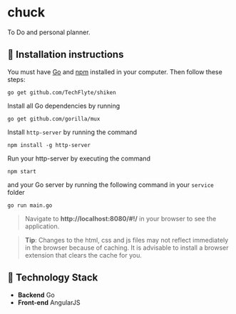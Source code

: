 # chuck
To Do and personal planner.

## :minidisc: Installation instructions
You must have [Go](https://golang.org/) and [npm](https://www.npmjs.com/) installed in your computer. Then follow these steps:

```
go get github.com/TechFlyte/shiken
```

Install all Go dependencies by running
```
go get github.com/gorilla/mux
```
Install `http-server` by running the command
```
npm install -g http-server
```

Run your http-server by executing the command 
```
npm start
```
and your Go server by running the following command in your `service` folder
```
go run main.go
```

> Navigate to **http://localhost:8080/#!/** in your browser to see the application.

> **Tip**: Changes to the html, css and js files may not reflect immediately in the browser because of caching. It is advisable to install a browser extension that clears the cache for you.

## :wrench: Technology Stack
* **Backend** Go
* **Front-end** AngularJS

